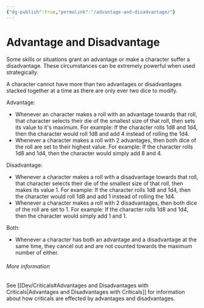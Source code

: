 ```yaml
---
{"dg-publish":true,"permalink":"/advantage-and-disadvantage/"}
---
```


# Advantage and Disadvantage
Some skills or situations grant an advantage or make a character suffer a disadvantage. These circumstances can be extremely powerful when used strategically.

A character cannot have more than two advantages or disadvantages stacked together at a time as there are only ever two dice to modify.

Advantage:
- Whenever an character makes a roll with an advantage towards that roll, that character selects their die of the smallest size of that roll, then sets its value to it's maximum. For example: If the character rolls 1d8 and 1d4, then the character would roll 1d8 and add 4 instead of rolling the 1d4.
- Whenever a character makes a roll with 2 advantages, then both dice of the roll are set to their highest value. For example: If the character rolls 1d8 and 1d4, then the character would simply add 8 and 4.

Disadvantage:
- Whenever a character makes a roll with a disadvantage towards that roll, that character selects their die of the smallest size of that roll, then makes its value 1. For example: If the character rolls 1d8 and 1d4, then the character would roll 1d8 and add 1 instead of rolling the 1d4.
- Whenever a character makes a roll with 2 disadvantages, then both dice of the roll are set to 1. For example: If the character rolls 1d8 and 1d4, then the character would simply add 1 and 1.

Both:
- Whenever a character has both an advantage and a disadvantage at the same time, they cancel out and are not counted towards the maximum number of either.

###### More information
See [[Dev/Criticals#Advantages and Disadvantages with Criticals\|Advantages and Disadvantages with Criticals]] for information about how criticals are effected by advantages and disadvantages.